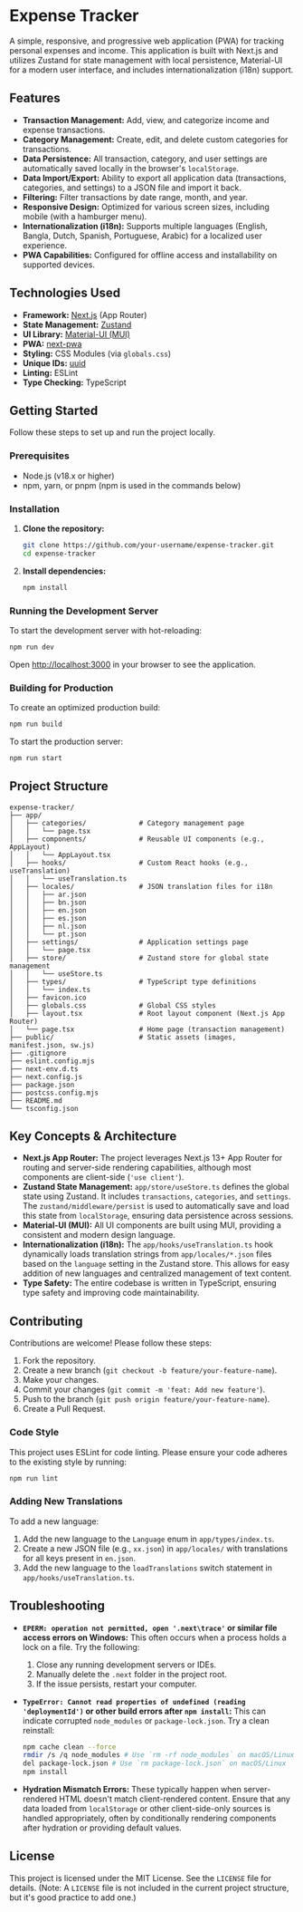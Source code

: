 # Expense Tracker

A simple, responsive, and progressive web application (PWA) for tracking personal expenses and income. This application is built with Next.js and utilizes Zustand for state management with local persistence, Material-UI for a modern user interface, and includes internationalization (i18n) support.

## Features

*   **Transaction Management:** Add, view, and categorize income and expense transactions.
*   **Category Management:** Create, edit, and delete custom categories for transactions.
*   **Data Persistence:** All transaction, category, and user settings are automatically saved locally in the browser's `localStorage`.
*   **Data Import/Export:** Ability to export all application data (transactions, categories, and settings) to a JSON file and import it back.
*   **Filtering:** Filter transactions by date range, month, and year.
*   **Responsive Design:** Optimized for various screen sizes, including mobile (with a hamburger menu).
*   **Internationalization (i18n):** Supports multiple languages (English, Bangla, Dutch, Spanish, Portuguese, Arabic) for a localized user experience.
*   **PWA Capabilities:** Configured for offline access and installability on supported devices.

## Technologies Used

*   **Framework:** [Next.js](https://nextjs.org/) (App Router)
*   **State Management:** [Zustand](https://zustand-bear.github.io/)
*   **UI Library:** [Material-UI (MUI)](https://mui.com/)
*   **PWA:** [next-pwa](https://www.npmjs.com/package/next-pwa)
*   **Styling:** CSS Modules (via `globals.css`)
*   **Unique IDs:** [uuid](https://www.npmjs.com/package/uuid)
*   **Linting:** ESLint
*   **Type Checking:** TypeScript

## Getting Started

Follow these steps to set up and run the project locally.

### Prerequisites

*   Node.js (v18.x or higher)
*   npm, yarn, or pnpm (npm is used in the commands below)

### Installation

1.  **Clone the repository:**
    ```bash
    git clone https://github.com/your-username/expense-tracker.git
    cd expense-tracker
    ```

2.  **Install dependencies:**
    ```bash
    npm install
    ```

### Running the Development Server

To start the development server with hot-reloading:

```bash
npm run dev
```

Open [http://localhost:3000](http://localhost:3000) in your browser to see the application.

### Building for Production

To create an optimized production build:

```bash
npm run build
```

To start the production server:

```bash
npm run start
```

## Project Structure

```
expense-tracker/
├── app/
│   ├── categories/             # Category management page
│   │   └── page.tsx
│   ├── components/             # Reusable UI components (e.g., AppLayout)
│   │   └── AppLayout.tsx
│   ├── hooks/                  # Custom React hooks (e.g., useTranslation)
│   │   └── useTranslation.ts
│   ├── locales/                # JSON translation files for i18n
│   │   ├── ar.json
│   │   ├── bn.json
│   │   ├── en.json
│   │   ├── es.json
│   │   ├── nl.json
│   │   └── pt.json
│   ├── settings/               # Application settings page
│   │   └── page.tsx
│   ├── store/                  # Zustand store for global state management
│   │   └── useStore.ts
│   ├── types/                  # TypeScript type definitions
│   │   └── index.ts
│   ├── favicon.ico
│   ├── globals.css             # Global CSS styles
│   ├── layout.tsx              # Root layout component (Next.js App Router)
│   └── page.tsx                # Home page (transaction management)
├── public/                     # Static assets (images, manifest.json, sw.js)
├── .gitignore
├── eslint.config.mjs
├── next-env.d.ts
├── next.config.js
├── package.json
├── postcss.config.mjs
├── README.md
└── tsconfig.json
```

## Key Concepts & Architecture

*   **Next.js App Router:** The project leverages Next.js 13+ App Router for routing and server-side rendering capabilities, although most components are client-side (`'use client'`).
*   **Zustand State Management:** `app/store/useStore.ts` defines the global state using Zustand. It includes `transactions`, `categories`, and `settings`. The `zustand/middleware/persist` is used to automatically save and load this state from `localStorage`, ensuring data persistence across sessions.
*   **Material-UI (MUI):** All UI components are built using MUI, providing a consistent and modern design language.
*   **Internationalization (i18n):** The `app/hooks/useTranslation.ts` hook dynamically loads translation strings from `app/locales/*.json` files based on the `language` setting in the Zustand store. This allows for easy addition of new languages and centralized management of text content.
*   **Type Safety:** The entire codebase is written in TypeScript, ensuring type safety and improving code maintainability.

## Contributing

Contributions are welcome! Please follow these steps:

1.  Fork the repository.
2.  Create a new branch (`git checkout -b feature/your-feature-name`).
3.  Make your changes.
4.  Commit your changes (`git commit -m 'feat: Add new feature'`).
5.  Push to the branch (`git push origin feature/your-feature-name`).
6.  Create a Pull Request.

### Code Style

This project uses ESLint for code linting. Please ensure your code adheres to the existing style by running:

```bash
npm run lint
```

### Adding New Translations

To add a new language:

1.  Add the new language to the `Language` enum in `app/types/index.ts`.
2.  Create a new JSON file (e.g., `xx.json`) in `app/locales/` with translations for all keys present in `en.json`.
3.  Add the new language to the `loadTranslations` switch statement in `app/hooks/useTranslation.ts`.

## Troubleshooting

*   **`EPERM: operation not permitted, open '.next\trace'` or similar file access errors on Windows:**
    This often occurs when a process holds a lock on a file. Try the following:
    1.  Close any running development servers or IDEs.
    2.  Manually delete the `.next` folder in the project root.
    3.  If the issue persists, restart your computer.

*   **`TypeError: Cannot read properties of undefined (reading 'deploymentId')` or other build errors after `npm install`:**
    This can indicate corrupted `node_modules` or `package-lock.json`. Try a clean reinstall:
    ```bash
    npm cache clean --force
    rmdir /s /q node_modules # Use `rm -rf node_modules` on macOS/Linux
    del package-lock.json # Use `rm package-lock.json` on macOS/Linux
    npm install
    ```

*   **Hydration Mismatch Errors:**
    These typically happen when server-rendered HTML doesn't match client-rendered content. Ensure that any data loaded from `localStorage` or other client-side-only sources is handled appropriately, often by conditionally rendering components after hydration or providing default values.

## License

This project is licensed under the MIT License. See the `LICENSE` file for details. (Note: A `LICENSE` file is not included in the current project structure, but it's good practice to add one.)